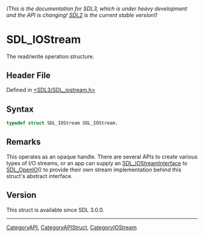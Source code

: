 ###### (This is the documentation for SDL3, which is under heavy development and the API is changing! [SDL2](https://wiki.libsdl.org/SDL2/) is the current stable version!)
# SDL_IOStream

The read/write operation structure.

## Header File

Defined in [<SDL3/SDL_iostream.h>](https://github.com/libsdl-org/SDL/blob/main/include/SDL3/SDL_iostream.h)

## Syntax

```c
typedef struct SDL_IOStream SDL_IOStream;
```

## Remarks

This operates as an opaque handle. There are several APIs to create various
types of I/O streams, or an app can supply an
[SDL_IOStreamInterface](SDL_IOStreamInterface) to
[SDL_OpenIO](SDL_OpenIO)() to provide their own stream implementation
behind this struct's abstract interface.

## Version

This struct is available since SDL 3.0.0.

----
[CategoryAPI](CategoryAPI), [CategoryAPIStruct](CategoryAPIStruct), [CategoryIOStream](CategoryIOStream)

